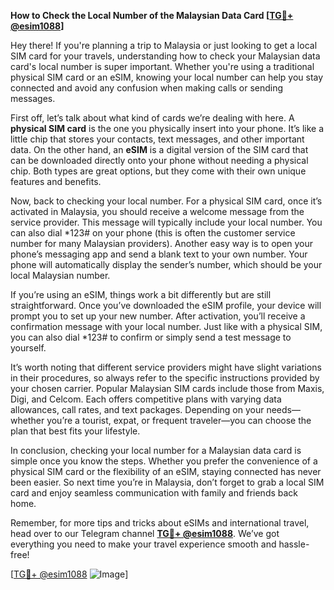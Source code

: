 **How to Check the Local Number of the Malaysian Data Card [[TG💪+ @esim1088](https://t.me/s/esim1088)]**

Hey there! If you're planning a trip to Malaysia or just looking to get a local SIM card for your travels, understanding how to check your Malaysian data card's local number is super important. Whether you're using a traditional physical SIM card or an eSIM, knowing your local number can help you stay connected and avoid any confusion when making calls or sending messages.

First off, let’s talk about what kind of cards we’re dealing with here. A **physical SIM card** is the one you physically insert into your phone. It’s like a little chip that stores your contacts, text messages, and other important data. On the other hand, an **eSIM** is a digital version of the SIM card that can be downloaded directly onto your phone without needing a physical chip. Both types are great options, but they come with their own unique features and benefits.

Now, back to checking your local number. For a physical SIM card, once it’s activated in Malaysia, you should receive a welcome message from the service provider. This message will typically include your local number. You can also dial *123# on your phone (this is often the customer service number for many Malaysian providers). Another easy way is to open your phone’s messaging app and send a blank text to your own number. Your phone will automatically display the sender’s number, which should be your local Malaysian number.

If you’re using an eSIM, things work a bit differently but are still straightforward. Once you’ve downloaded the eSIM profile, your device will prompt you to set up your new number. After activation, you’ll receive a confirmation message with your local number. Just like with a physical SIM, you can also dial *123# to confirm or simply send a test message to yourself.

It’s worth noting that different service providers might have slight variations in their procedures, so always refer to the specific instructions provided by your chosen carrier. Popular Malaysian SIM cards include those from Maxis, Digi, and Celcom. Each offers competitive plans with varying data allowances, call rates, and text packages. Depending on your needs—whether you’re a tourist, expat, or frequent traveler—you can choose the plan that best fits your lifestyle.

In conclusion, checking your local number for a Malaysian data card is simple once you know the steps. Whether you prefer the convenience of a physical SIM card or the flexibility of an eSIM, staying connected has never been easier. So next time you’re in Malaysia, don’t forget to grab a local SIM card and enjoy seamless communication with family and friends back home. 

Remember, for more tips and tricks about eSIMs and international travel, head over to our Telegram channel **[TG💪+ @esim1088](https://t.me/s/esim1088)**. We’ve got everything you need to make your travel experience smooth and hassle-free!

[[TG💪+ @esim1088](https://t.me/s/esim1088) ![Image](https://i.postimg.cc/Y0z9fWf4/image.png)]